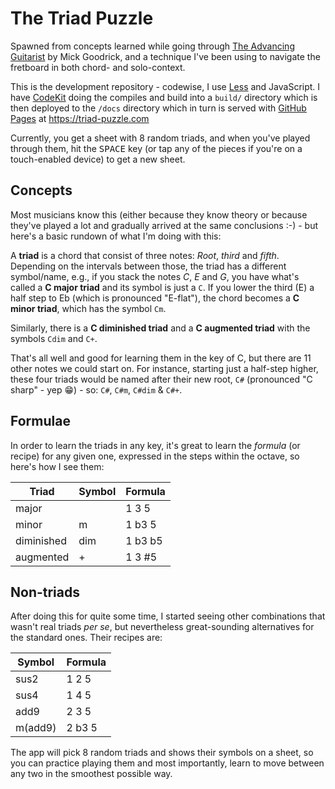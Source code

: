 The Triad Puzzle
================

Spawned from concepts learned while going through [The Advancing Guitarist][TAG] by
Mick Goodrick, and a technique I've been using to navigate the fretboard in both
chord- and solo-context.

This is the development repository - codewise, I use [Less][LESS] and
JavaScript. I have [CodeKit][CK] doing the compiles and build into a
`build/` directory which is then deployed to the `/docs` directory which in turn is
served with [GitHub Pages][GH] at https://triad-puzzle.com

Currently, you get a sheet with 8 random triads, and when you've played through them,
hit the <kbd>SPACE</kbd> key (or tap any of the pieces if you're on a touch-enabled
device) to get a new sheet.

Concepts
--------

Most musicians know this (either because they know theory or because they've played a
lot and gradually arrived at the same conclusions :-) - but here's a basic rundown of
what I'm doing with this:

A **triad** is a chord that consist of three notes: _Root_, _third_ and _fifth_.
Depending on the intervals between those, the triad has a different symbol/name,
e.g., if you stack the notes _C_, _E_ and _G_, you have what's called a **C major
triad** and its symbol is just a `C`. If you lower the third (E) a half step to Eb
(which is pronounced "E-flat"), the chord becomes a **C minor triad**, which has the
symbol `Cm`.

Similarly, there is a **C diminished triad** and a **C augmented triad** with the
symbols `Cdim` and `C+`.

That's all well and good for learning them in the key of C, but there are 11 other
notes we could start on. For instance, starting just a half-step higher, these four
triads would be named after their new root, `C#` (pronounced "C sharp" - yep 😁) -
so: `C#`, `C#m`, `C#dim` & `C#+`.

Formulae
--------

In order to learn the triads in any key, it's great to learn the _formula_ (or recipe)
for any given one, expressed in the steps within the octave, so here's how I see them:

| Triad      | Symbol  | Formula |
|------------|---------|---------|
|major       |         | 1  3  5 |
|minor       | m       | 1 b3  5 |
|diminished  | dim     | 1 b3 b5 |
|augmented   | +       | 1  3 #5 |


Non-triads
----------

After doing this for quite some time, I started seeing other combinations that
wasn't real triads *per se*, but nevertheless great-sounding alternatives for the
standard ones. Their recipes are:

| Symbol  | Formula |
|---------|---------|
| sus2    | 1  2  5 |
| sus4    | 1  4  5 |
| add9    | 2  3  5 |
| m(add9) | 2 b3  5 |


The app will pick 8 random triads and shows their symbols on a sheet, so you can
practice playing them and most importantly, learn to move between any two in the
smoothest possible way.


[TAG]: https://www.amazon.com/Advancing-Guitarist-Mick-Goodrick/dp/0881885894
[LESS]: http://lesscss.org
[CK]: https://codekitapp.com
[GH]: https://pages.github.com
